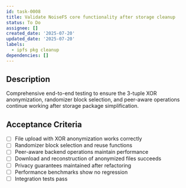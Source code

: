 ```yaml
---
id: task-0008
title: Validate NoiseFS core functionality after storage cleanup
status: To Do
assignee: []
created_date: '2025-07-20'
updated_date: '2025-07-20'
labels:
  - ipfs pkg cleanup
dependencies: []
---
```


## Description

Comprehensive end-to-end testing to ensure the 3-tuple XOR anonymization, randomizer block selection, and peer-aware operations continue working after storage package simplification.

## Acceptance Criteria

- [ ] File upload with XOR anonymization works correctly
- [ ] Randomizer block selection and reuse functions
- [ ] Peer-aware backend operations maintain performance
- [ ] Download and reconstruction of anonymized files succeeds
- [ ] Privacy guarantees maintained after refactoring
- [ ] Performance benchmarks show no regression
- [ ] Integration tests pass
